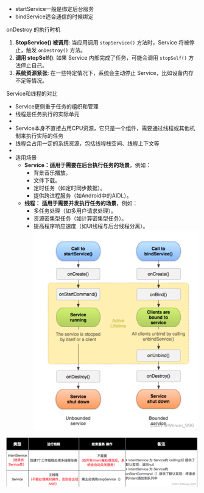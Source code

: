 - startService一般是绑定后台服务
- bindService适合通信的时候绑定

onDestroy 的执行时机
1. **StopService() 被调用**: 当应用调用 `stopService()` 方法时，Service 将被停止，触发 `onDestroy()` 方法。
2. **调用 stopSelf()**: 如果 Service 内部完成了任务，可能会调用 `stopSelf()` 方法停止自己。
3. **系统资源紧张**: 在一些特定情况下，系统会主动停止 Service，比如设备内存不足等情况。

Service和线程的对比
- Service更侧重于任务的组织和管理
- 线程是任务执行的实际单元
- 
- Service本身不直接占用CPU资源，它只是一个组件，需要通过线程或其他机制来执行实际的任务
- 线程会占用一定的系统资源，包括线程栈空间、线程上下文等
- 
- 适用场景
    - **Service：适用于需要在后台执行任务的场景**，例如：
        - 背景音乐播放。
        - 文件下载。
        - 定时任务（如定时同步数据）。
        - 提供跨进程服务（如Android中的AIDL）。
    - **线程： 适用于需要并发执行任务的场景**，例如：
        - 多任务处理（如多用户请求处理）。
        - 资源密集型任务（如计算密集型任务）。
        - 提高程序响应速度（如UI线程与后台线程分离）。
![](../../../photo/Pasted%20image%2020250311183451.png)

![](../../../photo/Pasted%20image%2020250311183712.png)
